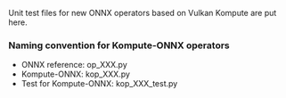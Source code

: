 Unit test files for new ONNX operators based on Vulkan Kompute are put here.

### Naming convention for Kompute-ONNX operators
- ONNX reference: op_XXX.py
- Kompute-ONNX: kop_XXX.py
- Test for Kompute-ONNX: kop_XXX_test.py
